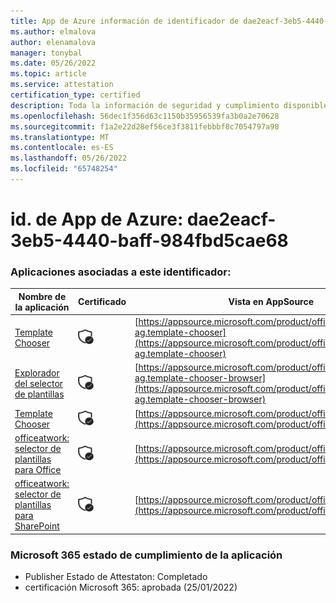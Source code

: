 ```yaml
---
title: App de Azure información de identificador de dae2eacf-3eb5-4440-baff-984fbd5cae68
ms.author: elmalova
author: elenamalova
manager: tonybal
ms.date: 05/26/2022
ms.topic: article
ms.service: attestation
certification_type: certified
description: Toda la información de seguridad y cumplimiento disponible para dae2eacf-3eb5-4440-baff-984fbd5cae68.
ms.openlocfilehash: 56dec1f356d63c1150b35956539fa3b0a2e70628
ms.sourcegitcommit: f1a2e22d28ef56ce3f3811febbbf8c7054797a98
ms.translationtype: MT
ms.contentlocale: es-ES
ms.lasthandoff: 05/26/2022
ms.locfileid: "65748254"
---
```

# <a name="azure-app-id-dae2eacf-3eb5-4440-baff-984fbd5cae68"></a>id. de App de Azure: dae2eacf-3eb5-4440-baff-984fbd5cae68


### <a name="apps-associated-with-this-id"></a>Aplicaciones asociadas a este identificador:
| **Nombre de la aplicación** | **Certificado** | **Vista en AppSource** |
|--------------|---------------|-----------------------|
| [Template Chooser](../forward/officeatwork-ag.template-chooser.md) | <img alt="Certified application badge" src="../media/certified-badge.png" height="25" width="25" /> | [https://appsource.microsoft.com/product/office/officeatwork-ag.template-chooser](https://appsource.microsoft.com/product/office/officeatwork-ag.template-chooser) |
| [Explorador del selector de plantillas](../forward/officeatwork-ag.template-chooser-browser.md) | <img alt="Certified application badge" src="../media/certified-badge.png" height="25" width="25" /> | [https://appsource.microsoft.com/product/office/officeatwork-ag.template-chooser-browser](https://appsource.microsoft.com/product/office/officeatwork-ag.template-chooser-browser) |
| [Template Chooser](../forward/WA200000110.md) | <img alt="Certified application badge" src="../media/certified-badge.png" height="25" width="25" /> | [https://appsource.microsoft.com/product/office/WA200000110](https://appsource.microsoft.com/product/office/WA200000110) |
| [officeatwork: selector de plantillas para Office](../forward/WA104380050.md) | <img alt="Certified application badge" src="../media/certified-badge.png" height="25" width="25" /> | [https://appsource.microsoft.com/product/office/WA104380050](https://appsource.microsoft.com/product/office/WA104380050) |
| [officeatwork: selector de plantillas para SharePoint](../forward/WA200001923.md) | <img alt="Certified application badge" src="../media/certified-badge.png" height="25" width="25" /> | [https://appsource.microsoft.com/product/office/WA200001923](https://appsource.microsoft.com/product/office/WA200001923) |

### <a name="microsoft-365-app-compliance-status"></a>Microsoft 365 estado de cumplimiento de la aplicación
- Publisher Estado de Attestaton: Completado
- certificación Microsoft 365: aprobada (25/01/2022)
